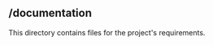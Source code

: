 /documentation
------------------------------------------------
This directory contains files for the project's
requirements.
